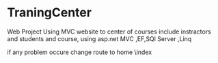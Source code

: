 # TraningCenter
Web Project Using MVC
website to center of courses include instractors and students and course,
using asp.net MVC ,EF,SQl Server ,Linq



if any problem occure change route to home \index
